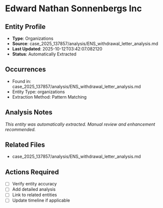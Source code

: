 # Edward Nathan Sonnenbergs Inc

## Entity Profile
- **Type**: Organizations
- **Source**: case_2025_137857/analysis/ENS_withdrawal_letter_analysis.md
- **Last Updated**: 2025-10-12T03:42:07.082120
- **Status**: Automatically Extracted

## Occurrences
- Found in: case_2025_137857/analysis/ENS_withdrawal_letter_analysis.md
- Entity Type: organizations
- Extraction Method: Pattern Matching

## Analysis Notes
*This entity was automatically extracted. Manual review and enhancement recommended.*

## Related Files
- case_2025_137857/analysis/ENS_withdrawal_letter_analysis.md

## Actions Required
- [ ] Verify entity accuracy
- [ ] Add detailed analysis
- [ ] Link to related entities
- [ ] Update timeline if applicable
